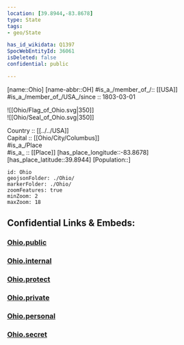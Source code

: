```yaml
---
location: [39.8944,-83.8678] 
type: State
tags:
- geo/State

has_id_wikidata: Q1397 
SpocWebEntityId: 36061
isDeleted: false
confidential: public

---
```

[name::Ohio] 
[name-abbr::OH] 
#is_a_/member_of_/:: [[USA]]
#is_a_/member_of_/USA_/since :: 1803-03-01 


![[Ohio/Flag_of_Ohio.svg|350]]  
![[Ohio/Seal_of_Ohio.svg|350]]  


Country :: [[../../USA]]  
Capital :: [[Ohio/City/Columbus]]  
#is_a_/Place  
#is_a_ :: [[Place]] 
[has_place_longitude::-83.8678] 
[has_place_latitude::39.8944] 
[Population::] 



```leaflet
id: Ohio
geojsonFolder: ./Ohio/
markerFolder: ./Ohio/
zoomFeatures: true 
minZoom: 2 
maxZoom: 18
```


## Confidential Links & Embeds: 

### [Ohio.public](/_public/\Earth\Continent\America~North\USA\USA~CentralOhio.public.md) 

### [Ohio.internal](/_internal/\Earth\Continent\America~North\USA\USA~CentralOhio.internal.md) 

### [Ohio.protect](/_protect/\Earth\Continent\America~North\USA\USA~CentralOhio.protect.md) 

### [Ohio.private](/_private/\Earth\Continent\America~North\USA\USA~CentralOhio.private.md) 

### [Ohio.personal](/_personal/\Earth\Continent\America~North\USA\USA~CentralOhio.personal.md) 

### [Ohio.secret](/_secret/\Earth\Continent\America~North\USA\USA~CentralOhio.secret.md)

